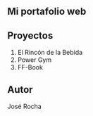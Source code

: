 ## Mi portafolio web

## Proyectos
1. El Rincón de la Bebida
2. Power Gym
3. FF-Book

## Autor
José Rocha
